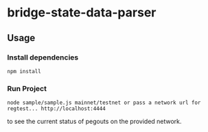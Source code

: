 # bridge-state-data-parser

## Usage

### Install dependencies
```
npm install
```

### Run Project
```
node sample/sample.js mainnet/testnet or pass a network url for regtest... http://localhost:4444
```
to see the current status of pegouts on the provided network.
